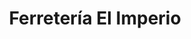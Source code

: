 ---
title: "Ferretería El Imperio"
url: /yantzaza-zamora-chinchipe/ferreteria-el-imperio/
shop: hardware
---